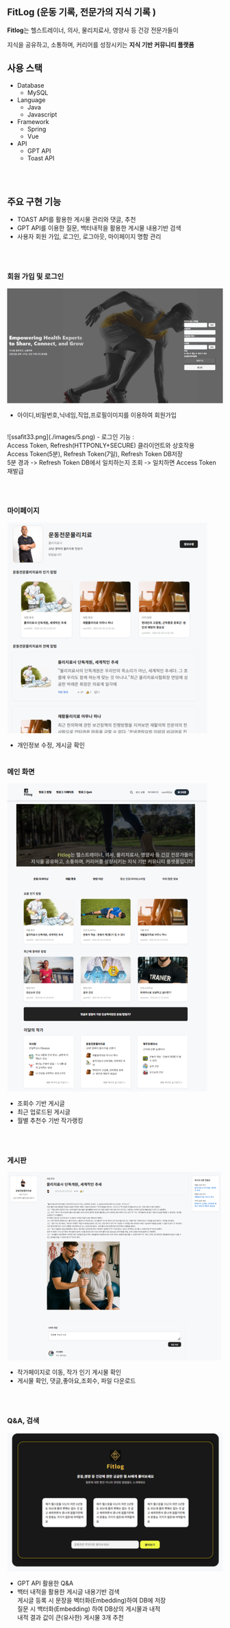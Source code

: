 
## FitLog (운동 기록, 전문가의 지식 기록 )

**Fitlog**는 헬스트레이너, 의사, 물리치료사, 영양사 등 건강 전문가들이

지식을 공유하고, 소통하며, 커리어를 성장시키는 **지식 기반 커뮤니티 플랫폼**

## 사용 스택  
- Database  
    - MySQL 
- Language  
    - Java  
    - Javascript    
- Framework 
    - Spring    
    - Vue   
- API   
    - GPT API
    - Toast API

<br><br>
## 주요 구현 기능
- TOAST API를 활용한 게시물 관리와 댓글, 추천
- GPT API를 이용한 질문, 백터내적을 활용한 게시물 내용기반 검색
- 사용자 회원 가입, 로그인, 로그아웃, 마이페이지 명함 관리


<br><br>
### 회원 가입 및 로그인
![ssafit33.png](./images/4.PNG)  
- 아이디,비밀번호,닉네임,직업,프로필이미지를 이용하여 회원가입

<br>
![ssafit33.png](./images/5.png)  
- 로그인 기능 : <br>
Access Token, Refresh(HTTPONLY+SECURE) 클라이언트와 상호작용 <br>
Access Token(5분), Refresh Token(7일), Refresh Token DB저장 <br>
5분 경과 ->  Refresh Token DB에서 일치하는지 조회 -> 일치하면 Access Token 재발급

<br><br>
### 마이페이지
![ssafit1.png](./images/2.PNG)
- 개인정보 수정, 게시글 확인
<br><br>
### 메인 화면
![ssafit1.png](./images/3.PNG)

- 조회수 기반 게시글 
- 최근 업로드된 게시글 
- 월별 추천수 기반 작가랭킹
   
<br><br>
### 게시판
![ssafit5.png](./images/7.PNG)   
- 작가페이지로 이동, 작가 인기 게시물 확인
- 게시물 확인, 댓글,좋아요,조회수, 파일 다운로드



<br><br>
### Q&A, 검색
![ssafit2.png](./images/9.PNG)  
- GPT API 활용한 Q&A
- 백터 내적을 활용한 게시글 내용기반 검색<br>
게시글 등록 시 문장을 벡터화(Embedding)하여 DB에 저장 <BR>
질문 시 백터화(Embedding) 하여 DB상의 게시물과 내적 <BR>
내적 결과 값이 큰(유사한) 게시물 3개 추천





